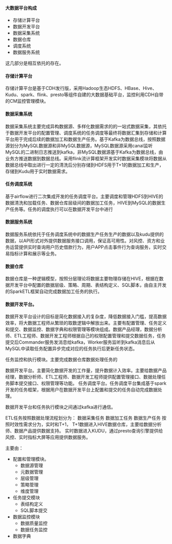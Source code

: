 #### 大数据平台构成
- 存储计算平台
- 数据开发平台
- 数据采集系统
- 数据仓库
- 调度系统
- 数据服务系统


这几部分是相互依托的存在。

#### 存储计算平台
存储计算平台是基于CDH发行版，采用Hadoop生态HDFS、HBase、Hive、Kudu、spark、flink、presto等组件自建的大数据基础平台，监控利用CDH自带的CM监控管理模块。
  


#### 数据采集系统
数据采集系统主要完成异构数据源、多样化数据需求的的一站式数据采集，其依托于数据开发平台的配置管理、调度系统的任务调度等最终将数据汇集到存储和计算平台用于完成后续的数据加工和数据生产任务。基于Kafka为数据总线，按照数据源划分为MySQL数据源和非MySQL数据源，MySQL数据源采用canal监听MySQL的二进制日志推送到kafka，非MySQL数据源基于Kafka为数据总线，由业务方推送数据到数据总线。采用flink流计算框架开发实时数据采集模块将数据从数据总线中取出进行一定的清洗后分别存储到HDFS用于T+1的数据加工和生产，存储到Kudu用于实时数据需求。

#### 任务调度系统
基于airflow进行二次集成开发的任务调度平台。主要调度和管理HDFS到HIVE的数据清洗和加载任务、数据仓库层级间的数据加工任务，HIVE到MySQL的数据生产任务等。任务的调度执行可以在数据开发平台中进行

#### 数据服务系统
数据服务系统依托于任务调度系统中的数据生产任务生产的数据以及kudu提供的数据，以API形式对外提供数据服务接口调用，保证高可用性。对风控、资方和业务运营提供实时查询用户历史借款行为，用户APP点击事件行为查询服务，实时交易指标计算和展示等业务。

#### 数据仓库
数据仓库是一种逻辑模型，按照分层理论将数据主要物理存储在HIVE，根据在数据开发平台中配置的数据层级、策略、周期、表结构定义、SQL脚本，由自主开发的SparkETL框架自动完成数据加工任务的执行。

#### 数据开发平台。
数据开发平台设计的目标是简化数据接入的复杂度，降低数据接入门槛，提高数据效率，将大数据工程师从繁琐的取数逻辑中解放出来。主要有配置管理、任务定义和提交、数据监控、数据字典和权限管理等模块组成。数据产品经理，数据分析师、ETL工程师、数据开发工程师根据自己的权限配置管理和提交数据任务，任务提交后Commander服务发消息给kafka，Worker服务监听到kafka消息后从MySQL中读取任务配置异步完成对应的任务执行后更新任务状态。

任务监控和执行模块。主要完成数据仓库数据处理任务的

数据开发平台。主要简化数据开发的工作量，提升数据计入效率。主要给数据产品经理，数据分析师、ETL工程师、数据开发工程师提供配置管理接口、数据处理任务脚本提交接口、权限管理等功能。
任务调度平台。任务调度平台集成基于spark开发的任务框架，根据用户在数据开发平台上配置和提交的任务自动完成数据处理。

数据开发平台和任务执行模块之间通过kafka进行通信。

ETL任务按照数据处理流程划分为：
数据采集任务
数据加工任务
数据生产任务
按照时效性需求分为，实时和T+1，
T+1数据进入HIVE数据仓库，主要给数据分析师、数据产品提供数据支持。
实时数据进入KUDU，通过presto查询引擎提供给风控、实时指标大屏等应用提供数据服务。


主要由：
- 配置和管理模块。
  - 数据源管理
  - 元数据管理
  - 层级管理
  - 策略管理
  - 维度管理
- 任务提交模块
  - 表结构定义
  - SQL脚本提交
- 数据监控模块
  - 数据质量监控
  - 数据任务监控
- 数据字典